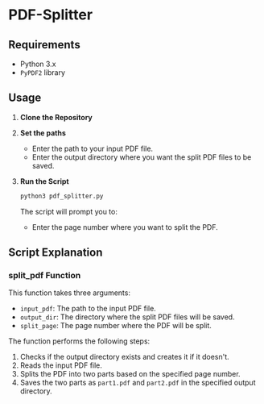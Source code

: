 # PDF-Splitter

## Requirements

- Python 3.x
- `PyPDF2` library

## Usage

1. **Clone the Repository**
2. **Set the paths**
   - Enter the path to your input PDF file.
   - Enter the output directory where you want the split PDF files to be saved.
3. **Run the Script**

   ```bash
   python3 pdf_splitter.py
   ```
 
   The script will prompt you to:
   - Enter the page number where you want to split the PDF.

## Script Explanation

### split_pdf Function

This function takes three arguments:
- `input_pdf`: The path to the input PDF file.
- `output_dir`: The directory where the split PDF files will be saved.
- `split_page`: The page number where the PDF will be split.

The function performs the following steps:
1. Checks if the output directory exists and creates it if it doesn't.
2. Reads the input PDF file.
3. Splits the PDF into two parts based on the specified page number.
4. Saves the two parts as `part1.pdf` and `part2.pdf` in the specified output directory.


